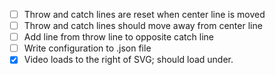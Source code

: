 * [ ] Throw and catch lines are reset when center line is moved
* [ ] Throw and catch lines should move away from center line
* [ ] Add line from throw line to opposite catch line
* [ ] Write configuration to .json file
* [x] Video loads to the right of SVG; should load under.
